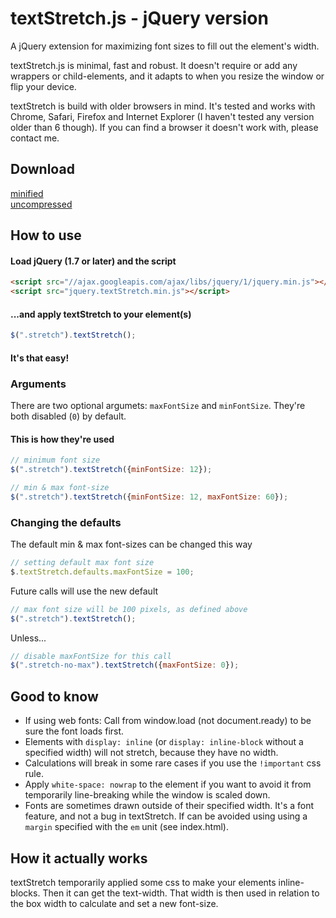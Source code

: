 # textStretch.js - jQuery version

A jQuery extension for maximizing font sizes to fill out the element's width.

textStretch.js is minimal, fast and robust. It doesn't require or add any wrappers or child-elements, and it adapts to when you resize the window or flip your device.

textStretch is build with older browsers in mind. It's tested and works with Chrome, Safari, Firefox and Internet Explorer (I haven't tested any version older than 6 though). If you can find a browser it doesn't work with, please contact me.

## Download
[minified](http://albinlarsson.com/textStretch.js/dist/jquery.textStretch.min.js)<br/>
[uncompressed](http://albinlarsson.com/textStretch.js/dist/jquery.textStretch.js)

## How to use

#### Load jQuery (1.7 or later) and the script
```html
<script src="//ajax.googleapis.com/ajax/libs/jquery/1/jquery.min.js"></script>
<script src="jquery.textStretch.min.js"></script>
```

#### ...and apply textStretch to your element(s)
```javascript
$(".stretch").textStretch();
```
#### It's that easy!

### Arguments
There are two optional argumets: `maxFontSize` and `minFontSize`. They're both disabled (`0`) by default.

#### This is how they're used

```javascript
// minimum font size
$(".stretch").textStretch({minFontSize: 12});
```

```javascript
// min & max font-size
$(".stretch").textStretch({minFontSize: 12, maxFontSize: 60});
```

### Changing the defaults
The default min & max font-sizes can be changed this way

```javascript
// setting default max font size
$.textStretch.defaults.maxFontSize = 100;
```
Future calls will use the new default
```javascript
// max font size will be 100 pixels, as defined above
$(".stretch").textStretch();
```
Unless...
```javascript
// disable maxFontSize for this call
$(".stretch-no-max").textStretch({maxFontSize: 0});
```
## Good to know
* If using web fonts: Call from window.load (not document.ready) to be sure the font loads first.
* Elements with `display: inline` (or `display: inline-block` without a specified width) will not stretch, because they have no width.
* Calculations will break in some rare cases if you use the `!important` css rule.
* Apply `white-space: nowrap` to the element if you want to avoid it from temporarily line-breaking while the window is scaled down.
* Fonts are sometimes drawn outside of their specified width. It's a font feature, and not a bug in textStretch. If can be avoided using using a `margin` specified with the `em` unit (see index.html).

## How it actually works
textStretch temporarily applied some css to make your elements inline-blocks. Then it can get the text-width. That width is then used in relation to the box width to calculate and set a new font-size.
